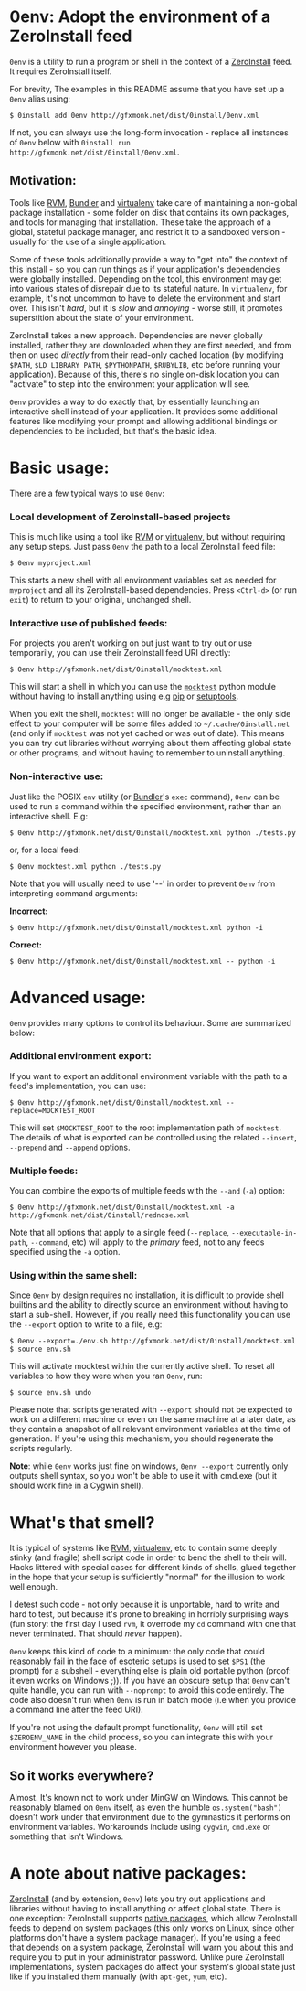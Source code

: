 # 0env: Adopt the environment of a ZeroInstall feed

`0env` is a utility to run a program or shell in the context of a [ZeroInstall][] feed. It requires ZeroInstall itself.

For brevity, The examples in this README assume that you have set up a `0env` alias using:

	$ 0install add 0env http://gfxmonk.net/dist/0install/0env.xml

If not, you can always use the long-form invocation - replace all instances of `0env` below with `0install run http://gfxmonk.net/dist/0install/0env.xml`.

## Motivation:

Tools like [RVM][], [Bundler][] and [virtualenv][] take care of maintaining a non-global package installation - some folder on disk that contains its own packages, and tools for managing that installation. These take the approach of a global, stateful package manager, and restrict it to a sandboxed version - usually for the use of a single application.

Some of these tools additionally provide a way to "get into" the context of this install - so you can run things as if your application's dependencies were globally installed. Depending on the tool, this environment may get into various states of disrepair due to its stateful nature. In `virtualenv`, for example, it's not uncommon to have to delete the environment and start over. This isn't _hard_, but it is _slow_ and _annoying_ - worse still, it promotes superstition about the state of your environment.

ZeroInstall takes a new approach. Dependencies are never globally installed, rather they are downloaded when they are first needed, and from then on used *directly* from their read-only cached location (by modifying `$PATH`, `$LD_LIBRARY_PATH`, `$PYTHONPATH`, `$RUBYLIB`, etc before running your application). Because of this, there's no single on-disk location you can "activate" to step into the environment your application will see.

`0env` provides a way to do exactly that, by essentially launching an interactive shell instead of your application. It provides some additional features like modifying your prompt and allowing additional bindings or dependencies to be included, but that's the basic idea.

# Basic usage:

There are a few typical ways to use `0env`:

### Local development of ZeroInstall-based projects

This is much like using a tool like [RVM][] or [virtualenv][], but without requiring any setup steps. Just pass `0env` the path to a local ZeroInstall feed file:

	$ 0env myproject.xml

This starts a new shell with all environment variables set as needed for `myproject` and all its ZeroInstall-based dependencies. Press `<Ctrl-d>` (or run `exit`) to return to your original, unchanged shell.

### Interactive use of published feeds:

For projects you aren't working on but just want to try out or use temporarily, you can use their ZeroInstall feed URI directly:

	$ 0env http://gfxmonk.net/dist/0install/mocktest.xml

This will start a shell in which you can use the [`mocktest`][mocktest] python module without having to install anything using e.g [pip][] or [setuptools][].

When you exit the shell, `mocktest` will no longer be available - the only side effect to your computer will be some files added to `~/.cache/0install.net` (and only if `mocktest` was not yet cached or was out of date). This means you can try out libraries without worrying about them affecting global state or other programs, and without having to remember to uninstall anything.

### Non-interactive use:

Just like the POSIX `env` utility (or [Bundler][]'s `exec` command), `0env` can be used to run a command within the specified environment, rather than an interactive shell. E.g:

	$ 0env http://gfxmonk.net/dist/0install/mocktest.xml python ./tests.py

or, for a local feed:

	$ 0env mocktest.xml python ./tests.py

Note that you will usually need to use '--' in order to prevent `0env` from interpreting command arguments:

**Incorrect:**

	$ 0env http://gfxmonk.net/dist/0install/mocktest.xml python -i

**Correct:**

	$ 0env http://gfxmonk.net/dist/0install/mocktest.xml -- python -i


# Advanced usage:

`0env` provides many options to control its behaviour. Some are summarized below:

### Additional environment export:

If you want to export an additional environment variable with the path to a feed's implementation, you can use:

	$ 0env http://gfxmonk.net/dist/0install/mocktest.xml --replace=MOCKTEST_ROOT

This will set `$MOCKTEST_ROOT` to the root implementation path of `mocktest`. The details of what is exported can be controlled using the related `--insert`, `--prepend` and `--append` options.

### Multiple feeds:

You can combine the exports of multiple feeds with the `--and` (`-a`) option:

	$ 0env http://gfxmonk.net/dist/0install/mocktest.xml -a http://gfxmonk.net/dist/0install/rednose.xml

Note that all options that apply to a single feed  (`--replace`, `--executable-in-path`, `--command`, etc) will apply to the *primary* feed, not to any feeds specified using the `-a` option.

### Using within the same shell:

Since `0env` by design requires no installation, it is difficult to provide shell builtins and the ability to directly source an environment without having to start a sub-shell. However, if you really need this functionality you can use the `--export` option to write to a file, e.g:

	$ 0env --export=./env.sh http://gfxmonk.net/dist/0install/mocktest.xml
	$ source env.sh

This will activate mocktest within the currently active shell. To reset all variables to how they were when you ran `0env`, run:

	$ source env.sh undo

Please note that scripts generated with `--export` should not be expected to work on a different machine or even on the same machine at a later date, as they contain a snapshot of all relevant environment variables at the time of generation. If you're using this mechanism, you should regenerate the scripts regularly.

**Note**: while `0env` works just fine on windows, `0env --export` currently only outputs shell syntax, so you won't be able to use it with cmd.exe (but it should work fine in a Cygwin shell).

# What's that smell?

It is typical of systems like [RVM][], [virtualenv][], etc to contain some deeply stinky (and fragile) shell script code in order to bend the shell to their will. Hacks littered with special cases for different kinds of shells, glued together in the hope that your setup is sufficiently "normal" for the illusion to work well enough.

I detest such code - not only because it is unportable, hard to write and hard to test, but because it's prone to breaking in horribly surprising ways (fun story: the first day I used `rvm`, it overrode my `cd` command with one that never terminated. That should *never* happen).

`0env` keeps this kind of code to a minimum: the only code that could reasonably fail in the face of esoteric setups is used to set `$PS1` (the prompt) for a subshell - everything else is plain old portable python (proof: it even works on Windows ;)). If you have an obscure setup that `0env` can't quite handle, you can run with `--noprompt` to avoid this code entirely. The code also doesn't run when `0env` is run in batch mode (i.e when you provide a command line after the feed URI).

If you're not using the default prompt functionality, `0env` will still set `$ZEROENV_NAME` in the child process, so you can integrate this with your environment however you please.

## So it works everywhere?

Almost. It's known not to work under MinGW on Windows. This cannot be reasonably blamed on `0env` itself, as even the humble `os.system("bash")` doesn't work under that environment due to the gymnastics it performs on environment variables. Workarounds include using `cygwin`, `cmd.exe` or something that isn't Windows.

# A note about native packages:

[ZeroInstall][] (and by extension, `0env`) lets you try out applications and libraries without having to install anything or affect global state. There is one exception: ZeroInstall supports [native packages](http://0install.net/distribution-integration.html), which allow ZeroInstall feeds to depend on system packages (this only works on Linux, since other platforms don't have a system package manager). If you're using a feed that depends on a system package, ZeroInstall will warn you about this and require you to put in your administrator password. Unlike pure ZeroInstall implementations, system packages do affect your system's global state just like if you installed them manually (with `apt-get`, `yum`, etc).

[ZeroInstall]:  http://0install.net/
[RVM]:          http://rvm.io/
[Bundler]:      http://gembundler.com/
[virtualenv]:   http://www.virtualenv.org/
[pip]:          http://pypi.python.org/pypi/pip
[setuptools]:   http://pypi.python.org/pypi/setuptools
[mocktest]:     http://gfxmonk.net/dist/doc/mocktest/doc/
